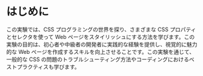 # はじめに

この実験では、CSS プログラミングの世界を探り、さまざまな CSS プロパティとセレクタを使って Web ページをスタイリッシュにする方法を学びます。この実験の目的は、初心者や中級者の開発者に実践的な経験を提供し、視覚的に魅力的な Web ページを作成するスキルを向上させることです。この実験を通じて、一般的な CSS の問題のトラブルシューティング方法やコーディングにおけるベストプラクティスも学びます。
